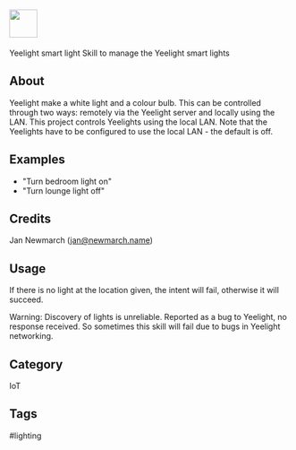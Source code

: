 # <img src='https://raw.githack.com/FortAwesome/Font-Awesome/master/svgs/solid/robot.svg' card_color='#40DBB0' width='50' height='50' style='vertical-align:bottom'/>
 Yeelight smart light
Skill to manage the Yeelight smart lights

## About 
Yeelight make a white light and a colour bulb. This can be controlled through two ways: remotely via the Yeelight server and locally using the LAN. This project controls Yeelights using the local LAN. Note that the Yeelights have to be configured to use the local LAN - the default is off.

## Examples 
* "Turn bedroom light on"
* "Turn lounge light off"

## Credits 
Jan Newmarch (jan@newmarch.name)
## Usage
If there is no light at the location given, the intent will fail, otherwise it will succeed.

Warning: Discovery of lights is unreliable. Reported as a bug to Yeelight, no response received. So
sometimes this skill will fail due to bugs in Yeelight networking.


## Category
IoT

## Tags
#lighting

